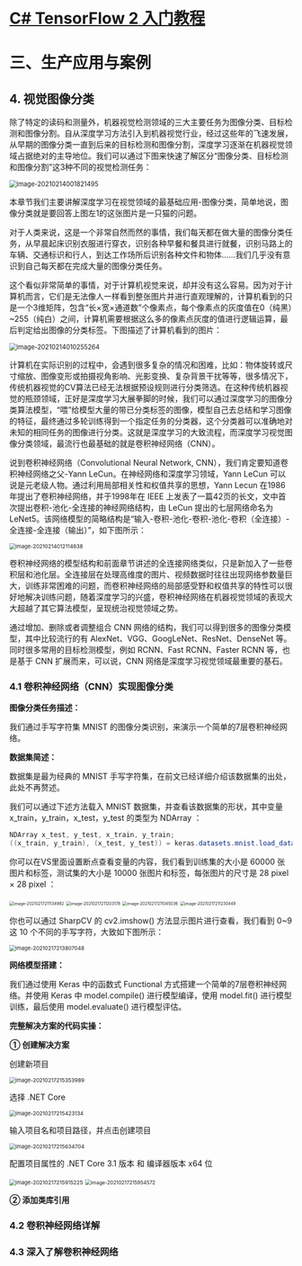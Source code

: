 # [C# TensorFlow 2 入门教程](<https://github.com/SciSharp/TensorFlow.NET-Tutorials>)

# 三、生产应用与案例

## 4. 视觉图像分类

除了特定的读码和测量外，机器视觉检测领域的三大主要任务为图像分类、目标检测和图像分割。自从深度学习方法引入到机器视觉行业，经过这些年的飞速发展，从早期的图像分类一直到后来的目标检测和图像分割，深度学习逐渐在机器视觉领域占据绝对的主导地位。我们可以通过下图来快速了解区分“图像分类、目标检测和图像分割”这3种不同的视觉检测任务：

<img src="三、生产应用与案例-4. 视觉图像分类.assets/image-20210214001821495.png" alt="image-20210214001821495" style="zoom:80%;" />

本章节我们主要讲解深度学习在视觉领域的最基础应用-图像分类，简单地说，图像分类就是要回答上图左1的这张图片是一只猫的问题。

对于人类来说，这是一个非常自然而然的事情，我们每天都在做大量的图像分类任务，从早晨起床识别衣服进行穿衣，识别各种早餐和餐具进行就餐，识别马路上的车辆、交通标识和行人，到达工作场所后识别各种文件和物体……我们几乎没有意识到自己每天都在完成大量的图像分类任务。

这个看似非常简单的事情，对于计算机视觉来说，却并没有这么容易。因为对于计算机而言，它们是无法像人一样看到整张图片并进行直观理解的，计算机看到的只是一个3维矩阵，包含“长×宽×通道数”个像素点，每个像素点的灰度值在0（纯黑）~255（纯白）之间，计算机需要根据这么多的像素点灰度的值进行逻辑运算，最后判定给出图像的分类标签。下图描述了计算机看到的图片：

<img src="三、生产应用与案例-4. 视觉图像分类.assets/image-20210214010255264.png" alt="image-20210214010255264" style="zoom:80%;" />

计算机在实际识别的过程中，会遇到很多复杂的情况和困难，比如：物体旋转或尺寸缩放、图像变形或拍摄视角影响、光影变换、复杂背景干扰等等，很多情况下，传统机器视觉的CV算法已经无法根据预设规则进行分类筛选。在这种传统机器视觉的瓶颈领域，正好是深度学习大展拳脚的时候，我们可以通过深度学习的图像分类算法模型，“喂”给模型大量的带已分类标签的图像，模型自己去总结和学习图像的特征，最终通过多轮训练得到一个指定任务的分类器，这个分类器可以准确地对未知的相同任务的图像进行分类。这就是深度学习的大致流程，而深度学习视觉图像分类领域，最流行也最基础的就是卷积神经网络（CNN）。

说到卷积神经网络（Convolutional Neural Network, CNN），我们肯定要知道卷积神经网络之父-Yann LeCun。在神经网络和深度学习领域，Yann LeCun 可以说是元老级人物。通过利用局部相关性和权值共享的思想，Yann Lecun 在1986年提出了卷积神经网络，并于1998年在 IEEE 上发表了一篇42页的长文，文中首次提出卷积-池化-全连接的神经网络结构，由 LeCun 提出的七层网络命名为 LeNet5。该网络模型的简略结构是“输入-卷积-池化-卷积-池化-卷积（全连接）-全连接-全连接（输出）”，如下图所示：

<img src="三、生产应用与案例-4. 视觉图像分类.assets/image-20210214012114638.png" alt="image-20210214012114638" style="zoom:67%;" />

卷积神经网络的模型结构和前面章节讲述的全连接网络类似，只是新加入了一些卷积层和池化层。全连接层在处理高维度的图片、视频数据时往往出现网络参数量巨大，训练非常困难的问题，而卷积神经网络的局部感受野和权值共享的特性可以很好地解决训练问题，随着深度学习的兴盛，卷积神经网络在机器视觉领域的表现大大超越了其它算法模型，呈现统治视觉领域之势。

通过增加、删除或者调整组合 CNN 网络的结构，我们可以得到很多的图像分类模型，其中比较流行的有 AlexNet、VGG、GoogLeNet、ResNet、DenseNet 等。同时很多常用的目标检测模型，例如 RCNN、Fast RCNN、Faster RCNN 等，也是基于 CNN 扩展而来，可以说，CNN 网络是深度学习视觉领域最重要的基石。





### 4.1 卷积神经网络（CNN）实现图像分类

**图像分类任务描述：**

我们通过手写字符集 MNIST 的图像分类识别，来演示一个简单的7层卷积神经网络。



**数据集简述：**

数据集是最为经典的 MNIST 手写字符集，在前文已经详细介绍该数据集的出处，此处不再赘述。

我们可以通过下述方法载入 MNIST 数据集，并查看该数据集的形状，其中变量 x_train，y_train，x_test，y_test 的类型为 NDArray ：

```c#
NDArray x_test, y_test, x_train, y_train;
((x_train, y_train), (x_test, y_test)) = keras.datasets.mnist.load_data();
```

你可以在VS里面设置断点查看变量的内容，我们看到训练集的大小是 60000 张图片和标签，测试集的大小是 10000 张图片和标签，每张图片的尺寸是 28 pixel × 28 pixel ：

<img src="三、生产应用与案例-4. 视觉图像分类.assets/image-20210217211134982.png" alt="image-20210217211134982" style="zoom:50%;" />

<img src="三、生产应用与案例-4. 视觉图像分类.assets/image-20210217211203178.png" alt="image-20210217211203178" style="zoom:50%;" />

<img src="三、生产应用与案例-4. 视觉图像分类.assets/image-20210217211045036.png" alt="image-20210217211045036" style="zoom:50%;" />

<img src="三、生产应用与案例-4. 视觉图像分类.assets/image-20210217211230449.png" alt="image-20210217211230449" style="zoom:50%;" />

你也可以通过 SharpCV 的 cv2.imshow() 方法显示图片进行查看，我们看到 0~9 这 10 个不同的手写字符，大致如下图所示：

<img src="三、生产应用与案例-4. 视觉图像分类.assets/image-20210217213807048.png" alt="image-20210217213807048" style="zoom:67%;" />



**网络模型搭建：**

我们通过使用 Keras 中的函数式 Functional 方式搭建一个简单的7层卷积神经网络。并使用 Keras 中 model.compile() 进行模型编译，使用 model.fit() 进行模型训练，最后使用 model.evaluate() 进行模型评估。



**完整解决方案的代码实操：**

**① 创建解决方案**

创建新项目

<img src="三、生产应用与案例-4. 视觉图像分类.assets/image-20210217215353989.png" alt="image-20210217215353989" style="zoom:67%;" />

选择 .NET Core 

<img src="三、生产应用与案例-4. 视觉图像分类.assets/image-20210217215423134.png" alt="image-20210217215423134" style="zoom:67%;" />

输入项目名和项目路径，并点击创建项目

<img src="三、生产应用与案例-4. 视觉图像分类.assets/image-20210217215634704.png" alt="image-20210217215634704" style="zoom:67%;" />

配置项目属性的 .NET Core 3.1 版本 和 编译器版本 x64 位

<img src="三、生产应用与案例-4. 视觉图像分类.assets/image-20210217215915225.png" alt="image-20210217215915225" style="zoom:67%;" />

<img src="三、生产应用与案例-4. 视觉图像分类.assets/image-20210217215954572.png" alt="image-20210217215954572" style="zoom: 63%;" />



**② 添加类库引用**



























### 4.2 卷积神经网络详解







### 4.3 深入了解卷积神经网络






